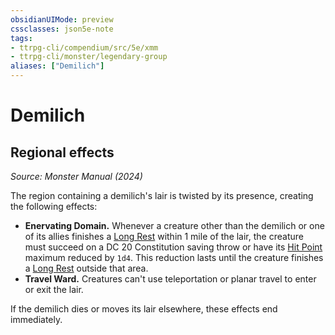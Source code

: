```yaml
---
obsidianUIMode: preview
cssclasses: json5e-note
tags:
- ttrpg-cli/compendium/src/5e/xmm
- ttrpg-cli/monster/legendary-group
aliases: ["Demilich"]
---
```

# Demilich

## Regional effects
_Source: Monster Manual (2024)_

The region containing a demilich's lair is twisted by its presence, creating the following effects:

- **Enervating Domain.** Whenever a creature other than the demilich or one of its allies finishes a [Long Rest](2-Mechanics/CLI/rules/variant-rules/long-rest-xphb.md) within 1 mile of the lair, the creature must succeed on a DC 20 Constitution saving throw or have its [Hit Point](2-Mechanics/CLI/rules/variant-rules/hit-points-xphb.md) maximum reduced by `1d4`. This reduction lasts until the creature finishes a [Long Rest](2-Mechanics/CLI/rules/variant-rules/long-rest-xphb.md) outside that area.  
- **Travel Ward.** Creatures can't use teleportation or planar travel to enter or exit the lair.  

If the demilich dies or moves its lair elsewhere, these effects end immediately.